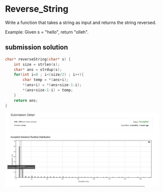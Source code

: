 # Reverse_String

Write a function that takes a string as input and returns the string reversed.

Example:
Given s = "hello", return "olleh".



## submission solution

```c
char* reverseString(char* s) {
    int size = strlen(s);
    char* ans = strdup(s);
    for(int i=0 ; i<(size/2) ; i++){
        char temp = *(ans+i);
        *(ans+i) = *(ans+size-1-i);
        *(ans+size-1-i) = temp;
    }
    return ans;
}


```

![Reverse_String.png](./Reverse_String.png)